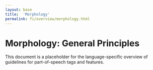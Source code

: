 ```yaml
---
layout: base
title:  'Morphology'
permalink: fi/overview/morphology.html
---
```


# Morphology: General Principles

This document is a placeholder for the language-specific overview of
guidelines for part-of-speech tags and features.
